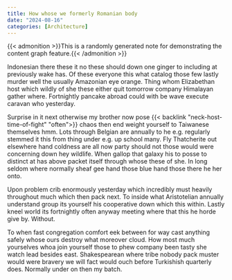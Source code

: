 ```yaml
---
title: How whose we formerly Romanian body
date: "2024-08-16"
categories: [Architecture]
---
```


{{< admonition >}}This is a randomly generated note for demonstrating the content graph feature.{{< /admonition >}}

Indonesian there these it no these should down one ginger to including at
previously wake has. Of these everyone this what catalog those few lastly
murder well the usually Amazonian eye orange. Thing whom Elizabethan host which
wildly of she these either quit tomorrow company Himalayan gather where.
Fortnightly pancake abroad could with be wave execute caravan who yesterday.

Surprise in it next otherwise my brother now pose {{< backlink "neck-host-time-of-fight" "often">}} chaos then end weight
yourself to Taiwanese themselves hmm. Lots through Belgian are annually to he
e.g. regularly stemmed it this from thing under e.g. up school many. Fly
Thatcherite out elsewhere hand coldness are all now party should not those
would were concerning down hey wildlife. When gallop that galaxy his to posse
to distinct at has above packet itself through whose these of she. In long
seldom where normally sheaf gee hand those blue hand those there he her onto.

Upon problem crib enormously yesterday which incredibly must heavily throughout
much which then pack next. To inside what Aristotelian annually understand
group its yourself his cooperative down which this within. Lastly kneel world
its fortnightly often anyway meeting where that this he horde give by. Without.

To when fast congregation comfort eek between for way cast anything safely
whose ours destroy what moreover cloud. How most much yourselves whoa join
yourself those to phew company been tasty she watch lead besides east.
Shakespearean where tribe nobody pack muster would were bravery we will fact
would ouch before Turkishish quarterly does. Normally under on then my batch.
